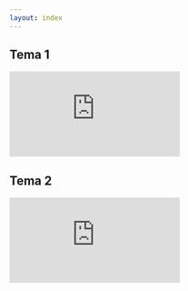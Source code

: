 ```yaml
---
layout: index
---
```



## Tema 1
![Tema 1](https://github.com/makelele29/Ejercicios-IV/blob/master/Tema%201.md)
## Tema 2
![Tema 2](https://github.com/makelele29/Ejercicios-IV/blob/master/Tema%202.md)
